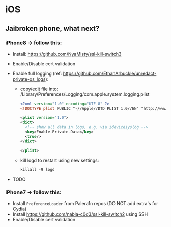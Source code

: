 # iOS

## Jaibroken phone, what next?

### iPhone8 -> follow this:
* Install: https://github.com/NyaMisty/ssl-kill-switch3
* Enable/Disable cert validation
* Enable full logging (ref: https://github.com/EthanArbuckle/unredact-private-os_logs):
  * copy/edit file into: /Library/Preferences/Logging/com.apple.system.logging.plist 
    ```xml
    <?xml version="1.0" encoding="UTF-8" ?>
    <!DOCTYPE plist PUBLIC "-//Apple//DTD PLIST 1.0//EN" "http://www.apple.com/DTDs/PropertyList-1.0.dtd">

    <plist version="1.0">
    <dict>
      <!-- show all data in logs, e.g. via idevicesyslog -->
      <key>Enable-Private-Data</key>
      <true/>
    </dict>

    </plist>    
    ``````

  * kill logd to restart using new settings:

    ```
    killall -9 logd
    ```

* TODO

### iPhone7 -> follow this:
* Install `PreferenceLoader` from Palera1n repos (DO NOT add extra's for Cydia)
* Install https://github.com/nabla-c0d3/ssl-kill-switch2 using SSH
* Enable/Disable cert validation


